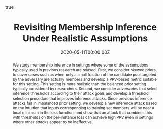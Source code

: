---
title: "Revisiting Membership Inference Under Realistic Assumptions"
authors:
- admin
- Lingxiao Wang
- Katherine Knipmeyer
- David Evans
- Quanquan Gu

date: "2020-05-11T00:00:00Z"
doi: ""

math: true

# Schedule page publish date (NOT publication's date).
publishDate: "2020-06-21T00:00:00Z"

# Publication type.
# Legend: 0 = Uncategorized; 1 = Conference paper; 2 = Journal article;
# 3 = Preprint / Working Paper; 4 = Report; 5 = Book; 6 = Book section;
# 7 = Thesis; 8 = Patent
publication_types: ["3"]

# Publication name and optional abbreviated publication name.
publication: In arXiv
publication_short: ""

abstract: We study membership inference in settings where some of the assumptions typically used in previous research are relaxed. First, we consider skewed priors, to cover cases such as when only a small fraction of the candidate pool targeted by the adversary are actually members and develop a PPV-based metric suitable for this setting. This setting is more realistic than the balanced prior setting typically considered by researchers. Second, we consider adversaries that select inference thresholds according to their attack goals and develop a threshold selection procedure that improves inference attacks. Since previous inference attacks fail in imbalanced prior setting, we develop a new inference attack based on the intuition that inputs corresponding to training set members will be near a local minimum in the loss function, and show that an attack that combines this with thresholds on the per-instance loss can achieve high PPV even in settings where other attacks appear to be ineffective.

# Summary. An optional shortened abstract.
summary: We propose novel membership inference attack and a threshold selection procedure to improve the existing attacks.

tags:
- Machine Learning
- Differential Privacy

featured: true

url_pdf: https://arxiv.org/pdf/2005.10881.pdf
url_code: https://github.com/bargavj/EvaluatingDPML
url_dataset: ''
url_poster: ''
url_project: ''
url_slides: ''
url_source: ''
url_video: ''

# Featured image
# To use, add an image named `featured.jpg/png` to your page's folder. 
image:
  caption: 'Image credit: [**Unsplash**](https://unsplash.com/photos/pLCdAaMFLTE)'
  focal_point: ""
  preview_only: false

# Associated Projects (optional).
#   Associate this publication with one or more of your projects.
#   Simply enter your project's folder or file name without extension.
#   E.g. `internal-project` references `content/project/internal-project/index.md`.
#   Otherwise, set `projects: []`.
projects:
- evaluating-dpml

# Slides (optional).
#   Associate this publication with Markdown slides.
#   Simply enter your slide deck's filename without extension.
#   E.g. `slides: "example"` references `content/slides/example/index.md`.
#   Otherwise, set `slides: ""`.
slides: ""
---